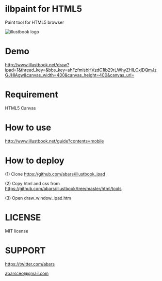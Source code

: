# ilbpaint for HTML5

Paint tool for HTML5 browser

![illustbook logo](http://www.illustbook.net/static_files/guide/tool_html5_new.png)

# Demo

http://www.illustbook.net/draw?ipad=1&thread_key=&bbs_key=ahFzfmlsbHVzdC1ib29rLWhyZHILCxIDQmJzGJHIAgw&canvas_width=400&canvas_height=400&canvas_url=

# Requirement

HTML5 Canvas

# How to use

http://www.illustbook.net/guide?contents=mobile

# How to deploy

(1) Clone https://github.com/abars/illustbook_ipad

(2) Copy html and css from https://github.com/abars/illustbook/tree/master/html/tools

(3) Open draw_window_ipad.htm

# LICENSE

MIT license

# SUPPORT

https://twitter.com/abars

abarsceo@gmail.com
